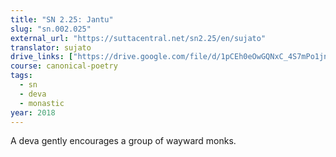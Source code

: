```yaml
---
title: "SN 2.25: Jantu"
slug: "sn.002.025"
external_url: "https://suttacentral.net/sn2.25/en/sujato"
translator: sujato
drive_links: ["https://drive.google.com/file/d/1pCEh0eOwGQNxC_4S7mPo1jnReFaPR9a1"]
course: canonical-poetry
tags:
  - sn
  - deva
  - monastic
year: 2018
---
```


A deva gently encourages a group of wayward monks.
